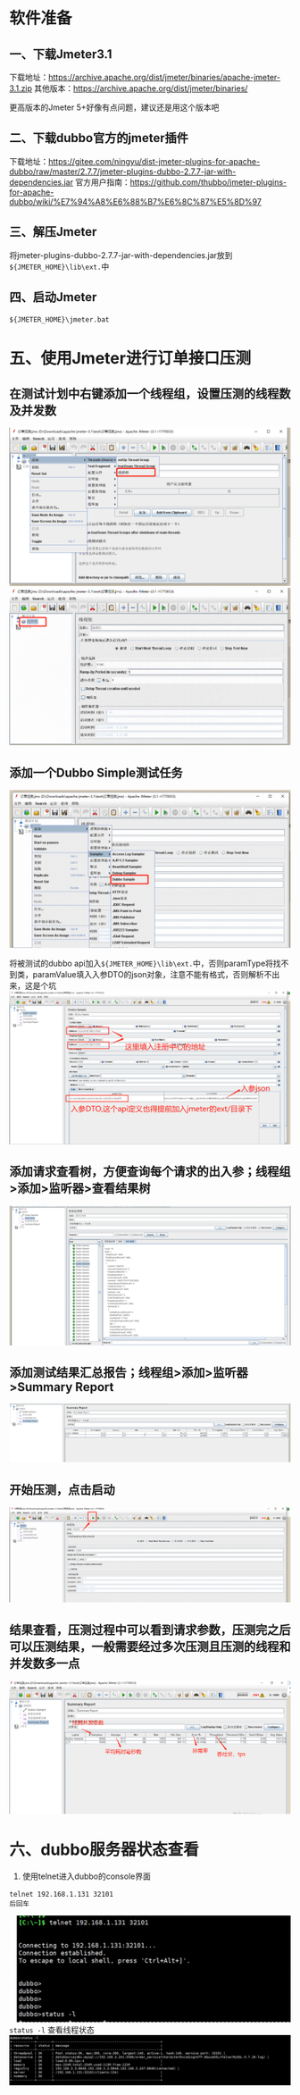 # 软件准备
## 一、下载Jmeter3.1

下载地址：https://archive.apache.org/dist/jmeter/binaries/apache-jmeter-3.1.zip
其他版本：https://archive.apache.org/dist/jmeter/binaries/

更高版本的Jmeter 5+好像有点问题，建议还是用这个版本吧

## 二、下载dubbo官方的jmeter插件

下载地址：https://gitee.com/ningyu/dist-jmeter-plugins-for-apache-dubbo/raw/master/2.7.7/jmeter-plugins-dubbo-2.7.7-jar-with-dependencies.jar
官方用户指南：https://github.com/thubbo/jmeter-plugins-for-apache-dubbo/wiki/%E7%94%A8%E6%88%B7%E6%8C%87%E5%8D%97

## 三、解压Jmeter

将jmeter-plugins-dubbo-2.7.7-jar-with-dependencies.jar放到`${JMETER_HOME}\lib\ext.`中

## 四、启动Jmeter

 `${JMETER_HOME}\jmeter.bat`

# 五、使用Jmeter进行订单接口压测

## 在测试计划中右键添加一个线程组，设置压测的线程数及并发数
![](../images/Untitled/getImage-20220825182246944.png)
![](../images/Untitled/getImage-20220825182247846.png)

## 添加一个Dubbo Simple测试任务
![](../images/Untitled/getImage-20220825182248427.png)

将被测试的dubbo api加入`${JMETER_HOME}\lib\ext.`中，否则paramType将找不到类，paramValue填入入参DTO的json对象，注意不能有格式，否则解析不出来，这是个坑
![](../images/Untitled/getImage-20220825182248165.png)

## 添加请求查看树，方便查询每个请求的出入参；线程组>添加>监听器>查看结果树
![](../images/Untitled/getImage-20220825182248034.png)

## 添加测试结果汇总报告；线程组>添加>监听器>Summary Report
![](../images/Untitled/getImage-20220825182247230.png)

## 开始压测，点击启动
![](../images/Untitled/getImage-20220825182248268.png)

## 结果查看，压测过程中可以看到请求参数，压测完之后可以压测结果，一般需要经过多次压测且压测的线程和并发数多一点

![](../images/Untitled/getImage-20220825182247269.png)

# 六、dubbo服务器状态查看

1. 使用telnet进入dubbo的console界面
```
telnet 192.168.1.131 32101
后回车
```
![](../images/Untitled/getImage-20220825182247523.png)
`status -l` 查看线程状态
![](../images/Untitled/getImage-20220825182247961.png)